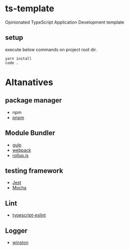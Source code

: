 # ts-template

Opinionated TypeScript Application Development template

## setup
execute below commands on project root dir.

    yarn install
    code .

# Altanatives

## package manager

* npm
* [pnpm](https://pnpm.js.org/)

## Module Bundler

* [gulp](https://gulpjs.com/)
* [webpack](https://webpack.js.org/)
* [rollup.js](https://rollupjs.org/)

## testing framework

* [Jest](https://jestjs.io/)
* [Mocha](https://mochajs.org/)

## Lint

* [typescript-eslint](https://github.com/typescript-eslint/typescript-eslint)


## Logger

* [winston](https://github.com/winstonjs/winston)
